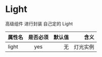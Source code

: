 # Light

高级组件 进行封装 自己定的 Light

| 属性名 | 是否必须 | 默认值 |     含义 |
| ------ | :------: | -----: | -------: |
| light  |   yes    |     无 | 灯光实例 |
